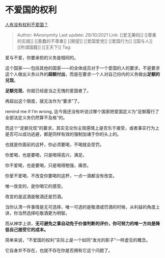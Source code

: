 # 不爱国的权利
[人有没有权利不爱国？](https://www.zhihu.com/question/48504087/answer/2194599793)

> Author: #Anonymity 
> Last update: *29/10/2021* 
> Link: [[爱无筹码]] [[尊重的实践]] [[愚蠢的不尊重]] [[期望]] [[爱国爱党]] [[爱国行为]] [[国与人]] [[所谓国籍]]  [[王天下]]
> Tag:   


爱与不爱，你要承担的义务是相同的。

这个国家——包括其他的国家——的全体成员对于一个爱国的人的要求，不是要求这个人做出义务以外的**超额付出**，而是在要求一个人对自己份内的义务做出**足额的兑现**。

**足额兑现**，你就已经是当之无愧的爱国者了。

再超出这个限度，就无法作为“要求”了。

remind me if I’m wrong, 迄今我还没有听说过哪个国家把爱国定义为“足额履行了全部法定义务仍然算不及格”的。

而这个“足额兑现”的要求，其实无论你主观感情上是否乐于接受，或者事实行为上是否可以成功逃避，都是同样有效的强制加诸于你的头上的。

也就是你面前的这杯，你必须要喝，不喝就会受罚。

你爱喝，也是要喝，只是喝得高兴，满足。

你不爱喝，也是要喝，只是喝得勉强，痛苦。

你爱不爱喝、不改变你要喝的这杯，一点一滴都没有改变。

唯一改变的，是你喝它的感受。

改变的是这酒是敬酒还是罚酒。

当你认清一件事情是无可选择，唯一可选的是敬酒或罚酒的时候，从利益的角度上讲，你当然选择吃敬酒更为明智。

而从神学上讲，**无可避免之事自动免于价值判断的评价，你可努力的唯一方向是降低自己接受它的成本。**

  

简单来说，“不爱国的权利”实际上是一个如同“发光的影子”一样虚无的概念。

它自身并不存在，也就不存在你是否拥有它这个问题了。